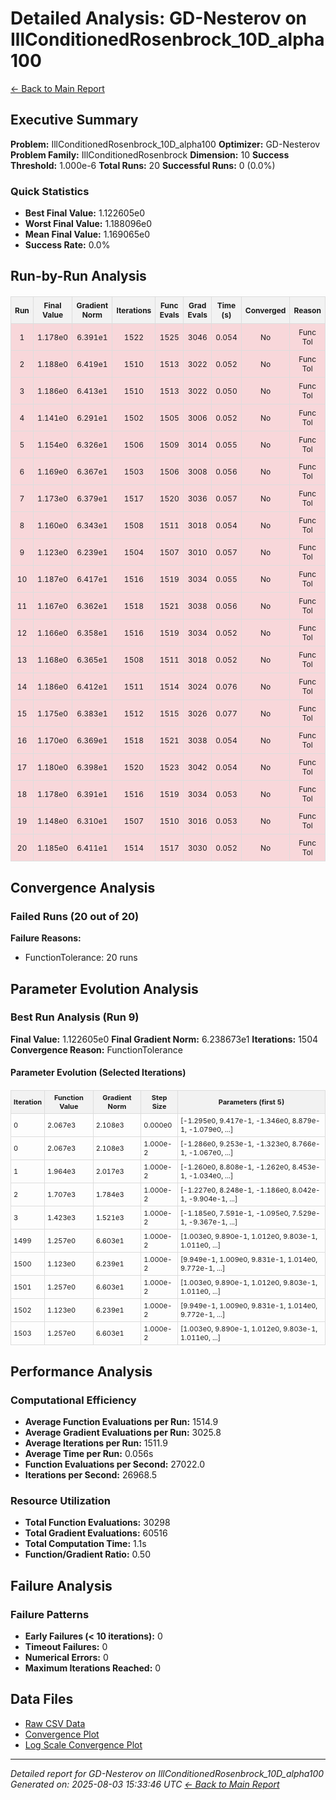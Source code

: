 # Detailed Analysis: GD-Nesterov on IllConditionedRosenbrock_10D_alpha100
[← Back to Main Report](benchmark_report.md)
## Executive Summary
**Problem:** IllConditionedRosenbrock_10D_alpha100
**Optimizer:** GD-Nesterov
**Problem Family:** IllConditionedRosenbrock
**Dimension:** 10
**Success Threshold:** 1.000e-6
**Total Runs:** 20
**Successful Runs:** 0 (0.0%)

### Quick Statistics
* **Best Final Value:** 1.122605e0
* **Worst Final Value:** 1.188096e0
* **Mean Final Value:** 1.169065e0
* **Success Rate:** 0.0%


## Run-by-Run Analysis
<table style="border-collapse: collapse; width: 100%; margin: 20px 0; font-size: 12px;">
<tr style="background-color: #f2f2f2;">
<th style="border: 1px solid #ddd; padding: 6px; text-align: center;">Run</th>
<th style="border: 1px solid #ddd; padding: 6px; text-align: center;">Final Value</th>
<th style="border: 1px solid #ddd; padding: 6px; text-align: center;">Gradient Norm</th>
<th style="border: 1px solid #ddd; padding: 6px; text-align: center;">Iterations</th>
<th style="border: 1px solid #ddd; padding: 6px; text-align: center;">Func Evals</th>
<th style="border: 1px solid #ddd; padding: 6px; text-align: center;">Grad Evals</th>
<th style="border: 1px solid #ddd; padding: 6px; text-align: center;">Time (s)</th>
<th style="border: 1px solid #ddd; padding: 6px; text-align: center;">Converged</th>
<th style="border: 1px solid #ddd; padding: 6px; text-align: center;">Reason</th>
</tr>
<tr style="background-color: #f8d7da;">
<td style="border: 1px solid #ddd; padding: 6px; text-align: center;">1</td>
<td style="border: 1px solid #ddd; padding: 6px; text-align: center;">1.178e0</td>
<td style="border: 1px solid #ddd; padding: 6px; text-align: center;">6.391e1</td>
<td style="border: 1px solid #ddd; padding: 6px; text-align: center;">1522</td>
<td style="border: 1px solid #ddd; padding: 6px; text-align: center;">1525</td>
<td style="border: 1px solid #ddd; padding: 6px; text-align: center;">3046</td>
<td style="border: 1px solid #ddd; padding: 6px; text-align: center;">0.054</td>
<td style="border: 1px solid #ddd; padding: 6px; text-align: center;">No</td>
<td style="border: 1px solid #ddd; padding: 6px; text-align: center;">Func Tol</td>
</tr>
<tr style="background-color: #f8d7da;">
<td style="border: 1px solid #ddd; padding: 6px; text-align: center;">2</td>
<td style="border: 1px solid #ddd; padding: 6px; text-align: center;">1.188e0</td>
<td style="border: 1px solid #ddd; padding: 6px; text-align: center;">6.419e1</td>
<td style="border: 1px solid #ddd; padding: 6px; text-align: center;">1510</td>
<td style="border: 1px solid #ddd; padding: 6px; text-align: center;">1513</td>
<td style="border: 1px solid #ddd; padding: 6px; text-align: center;">3022</td>
<td style="border: 1px solid #ddd; padding: 6px; text-align: center;">0.052</td>
<td style="border: 1px solid #ddd; padding: 6px; text-align: center;">No</td>
<td style="border: 1px solid #ddd; padding: 6px; text-align: center;">Func Tol</td>
</tr>
<tr style="background-color: #f8d7da;">
<td style="border: 1px solid #ddd; padding: 6px; text-align: center;">3</td>
<td style="border: 1px solid #ddd; padding: 6px; text-align: center;">1.186e0</td>
<td style="border: 1px solid #ddd; padding: 6px; text-align: center;">6.413e1</td>
<td style="border: 1px solid #ddd; padding: 6px; text-align: center;">1510</td>
<td style="border: 1px solid #ddd; padding: 6px; text-align: center;">1513</td>
<td style="border: 1px solid #ddd; padding: 6px; text-align: center;">3022</td>
<td style="border: 1px solid #ddd; padding: 6px; text-align: center;">0.050</td>
<td style="border: 1px solid #ddd; padding: 6px; text-align: center;">No</td>
<td style="border: 1px solid #ddd; padding: 6px; text-align: center;">Func Tol</td>
</tr>
<tr style="background-color: #f8d7da;">
<td style="border: 1px solid #ddd; padding: 6px; text-align: center;">4</td>
<td style="border: 1px solid #ddd; padding: 6px; text-align: center;">1.141e0</td>
<td style="border: 1px solid #ddd; padding: 6px; text-align: center;">6.291e1</td>
<td style="border: 1px solid #ddd; padding: 6px; text-align: center;">1502</td>
<td style="border: 1px solid #ddd; padding: 6px; text-align: center;">1505</td>
<td style="border: 1px solid #ddd; padding: 6px; text-align: center;">3006</td>
<td style="border: 1px solid #ddd; padding: 6px; text-align: center;">0.052</td>
<td style="border: 1px solid #ddd; padding: 6px; text-align: center;">No</td>
<td style="border: 1px solid #ddd; padding: 6px; text-align: center;">Func Tol</td>
</tr>
<tr style="background-color: #f8d7da;">
<td style="border: 1px solid #ddd; padding: 6px; text-align: center;">5</td>
<td style="border: 1px solid #ddd; padding: 6px; text-align: center;">1.154e0</td>
<td style="border: 1px solid #ddd; padding: 6px; text-align: center;">6.326e1</td>
<td style="border: 1px solid #ddd; padding: 6px; text-align: center;">1506</td>
<td style="border: 1px solid #ddd; padding: 6px; text-align: center;">1509</td>
<td style="border: 1px solid #ddd; padding: 6px; text-align: center;">3014</td>
<td style="border: 1px solid #ddd; padding: 6px; text-align: center;">0.055</td>
<td style="border: 1px solid #ddd; padding: 6px; text-align: center;">No</td>
<td style="border: 1px solid #ddd; padding: 6px; text-align: center;">Func Tol</td>
</tr>
<tr style="background-color: #f8d7da;">
<td style="border: 1px solid #ddd; padding: 6px; text-align: center;">6</td>
<td style="border: 1px solid #ddd; padding: 6px; text-align: center;">1.169e0</td>
<td style="border: 1px solid #ddd; padding: 6px; text-align: center;">6.367e1</td>
<td style="border: 1px solid #ddd; padding: 6px; text-align: center;">1503</td>
<td style="border: 1px solid #ddd; padding: 6px; text-align: center;">1506</td>
<td style="border: 1px solid #ddd; padding: 6px; text-align: center;">3008</td>
<td style="border: 1px solid #ddd; padding: 6px; text-align: center;">0.056</td>
<td style="border: 1px solid #ddd; padding: 6px; text-align: center;">No</td>
<td style="border: 1px solid #ddd; padding: 6px; text-align: center;">Func Tol</td>
</tr>
<tr style="background-color: #f8d7da;">
<td style="border: 1px solid #ddd; padding: 6px; text-align: center;">7</td>
<td style="border: 1px solid #ddd; padding: 6px; text-align: center;">1.173e0</td>
<td style="border: 1px solid #ddd; padding: 6px; text-align: center;">6.379e1</td>
<td style="border: 1px solid #ddd; padding: 6px; text-align: center;">1517</td>
<td style="border: 1px solid #ddd; padding: 6px; text-align: center;">1520</td>
<td style="border: 1px solid #ddd; padding: 6px; text-align: center;">3036</td>
<td style="border: 1px solid #ddd; padding: 6px; text-align: center;">0.057</td>
<td style="border: 1px solid #ddd; padding: 6px; text-align: center;">No</td>
<td style="border: 1px solid #ddd; padding: 6px; text-align: center;">Func Tol</td>
</tr>
<tr style="background-color: #f8d7da;">
<td style="border: 1px solid #ddd; padding: 6px; text-align: center;">8</td>
<td style="border: 1px solid #ddd; padding: 6px; text-align: center;">1.160e0</td>
<td style="border: 1px solid #ddd; padding: 6px; text-align: center;">6.343e1</td>
<td style="border: 1px solid #ddd; padding: 6px; text-align: center;">1508</td>
<td style="border: 1px solid #ddd; padding: 6px; text-align: center;">1511</td>
<td style="border: 1px solid #ddd; padding: 6px; text-align: center;">3018</td>
<td style="border: 1px solid #ddd; padding: 6px; text-align: center;">0.054</td>
<td style="border: 1px solid #ddd; padding: 6px; text-align: center;">No</td>
<td style="border: 1px solid #ddd; padding: 6px; text-align: center;">Func Tol</td>
</tr>
<tr style="background-color: #f8d7da;">
<td style="border: 1px solid #ddd; padding: 6px; text-align: center;">9</td>
<td style="border: 1px solid #ddd; padding: 6px; text-align: center;">1.123e0</td>
<td style="border: 1px solid #ddd; padding: 6px; text-align: center;">6.239e1</td>
<td style="border: 1px solid #ddd; padding: 6px; text-align: center;">1504</td>
<td style="border: 1px solid #ddd; padding: 6px; text-align: center;">1507</td>
<td style="border: 1px solid #ddd; padding: 6px; text-align: center;">3010</td>
<td style="border: 1px solid #ddd; padding: 6px; text-align: center;">0.057</td>
<td style="border: 1px solid #ddd; padding: 6px; text-align: center;">No</td>
<td style="border: 1px solid #ddd; padding: 6px; text-align: center;">Func Tol</td>
</tr>
<tr style="background-color: #f8d7da;">
<td style="border: 1px solid #ddd; padding: 6px; text-align: center;">10</td>
<td style="border: 1px solid #ddd; padding: 6px; text-align: center;">1.187e0</td>
<td style="border: 1px solid #ddd; padding: 6px; text-align: center;">6.417e1</td>
<td style="border: 1px solid #ddd; padding: 6px; text-align: center;">1516</td>
<td style="border: 1px solid #ddd; padding: 6px; text-align: center;">1519</td>
<td style="border: 1px solid #ddd; padding: 6px; text-align: center;">3034</td>
<td style="border: 1px solid #ddd; padding: 6px; text-align: center;">0.055</td>
<td style="border: 1px solid #ddd; padding: 6px; text-align: center;">No</td>
<td style="border: 1px solid #ddd; padding: 6px; text-align: center;">Func Tol</td>
</tr>
<tr style="background-color: #f8d7da;">
<td style="border: 1px solid #ddd; padding: 6px; text-align: center;">11</td>
<td style="border: 1px solid #ddd; padding: 6px; text-align: center;">1.167e0</td>
<td style="border: 1px solid #ddd; padding: 6px; text-align: center;">6.362e1</td>
<td style="border: 1px solid #ddd; padding: 6px; text-align: center;">1518</td>
<td style="border: 1px solid #ddd; padding: 6px; text-align: center;">1521</td>
<td style="border: 1px solid #ddd; padding: 6px; text-align: center;">3038</td>
<td style="border: 1px solid #ddd; padding: 6px; text-align: center;">0.056</td>
<td style="border: 1px solid #ddd; padding: 6px; text-align: center;">No</td>
<td style="border: 1px solid #ddd; padding: 6px; text-align: center;">Func Tol</td>
</tr>
<tr style="background-color: #f8d7da;">
<td style="border: 1px solid #ddd; padding: 6px; text-align: center;">12</td>
<td style="border: 1px solid #ddd; padding: 6px; text-align: center;">1.166e0</td>
<td style="border: 1px solid #ddd; padding: 6px; text-align: center;">6.358e1</td>
<td style="border: 1px solid #ddd; padding: 6px; text-align: center;">1516</td>
<td style="border: 1px solid #ddd; padding: 6px; text-align: center;">1519</td>
<td style="border: 1px solid #ddd; padding: 6px; text-align: center;">3034</td>
<td style="border: 1px solid #ddd; padding: 6px; text-align: center;">0.052</td>
<td style="border: 1px solid #ddd; padding: 6px; text-align: center;">No</td>
<td style="border: 1px solid #ddd; padding: 6px; text-align: center;">Func Tol</td>
</tr>
<tr style="background-color: #f8d7da;">
<td style="border: 1px solid #ddd; padding: 6px; text-align: center;">13</td>
<td style="border: 1px solid #ddd; padding: 6px; text-align: center;">1.168e0</td>
<td style="border: 1px solid #ddd; padding: 6px; text-align: center;">6.365e1</td>
<td style="border: 1px solid #ddd; padding: 6px; text-align: center;">1508</td>
<td style="border: 1px solid #ddd; padding: 6px; text-align: center;">1511</td>
<td style="border: 1px solid #ddd; padding: 6px; text-align: center;">3018</td>
<td style="border: 1px solid #ddd; padding: 6px; text-align: center;">0.052</td>
<td style="border: 1px solid #ddd; padding: 6px; text-align: center;">No</td>
<td style="border: 1px solid #ddd; padding: 6px; text-align: center;">Func Tol</td>
</tr>
<tr style="background-color: #f8d7da;">
<td style="border: 1px solid #ddd; padding: 6px; text-align: center;">14</td>
<td style="border: 1px solid #ddd; padding: 6px; text-align: center;">1.186e0</td>
<td style="border: 1px solid #ddd; padding: 6px; text-align: center;">6.412e1</td>
<td style="border: 1px solid #ddd; padding: 6px; text-align: center;">1511</td>
<td style="border: 1px solid #ddd; padding: 6px; text-align: center;">1514</td>
<td style="border: 1px solid #ddd; padding: 6px; text-align: center;">3024</td>
<td style="border: 1px solid #ddd; padding: 6px; text-align: center;">0.076</td>
<td style="border: 1px solid #ddd; padding: 6px; text-align: center;">No</td>
<td style="border: 1px solid #ddd; padding: 6px; text-align: center;">Func Tol</td>
</tr>
<tr style="background-color: #f8d7da;">
<td style="border: 1px solid #ddd; padding: 6px; text-align: center;">15</td>
<td style="border: 1px solid #ddd; padding: 6px; text-align: center;">1.175e0</td>
<td style="border: 1px solid #ddd; padding: 6px; text-align: center;">6.383e1</td>
<td style="border: 1px solid #ddd; padding: 6px; text-align: center;">1512</td>
<td style="border: 1px solid #ddd; padding: 6px; text-align: center;">1515</td>
<td style="border: 1px solid #ddd; padding: 6px; text-align: center;">3026</td>
<td style="border: 1px solid #ddd; padding: 6px; text-align: center;">0.077</td>
<td style="border: 1px solid #ddd; padding: 6px; text-align: center;">No</td>
<td style="border: 1px solid #ddd; padding: 6px; text-align: center;">Func Tol</td>
</tr>
<tr style="background-color: #f8d7da;">
<td style="border: 1px solid #ddd; padding: 6px; text-align: center;">16</td>
<td style="border: 1px solid #ddd; padding: 6px; text-align: center;">1.170e0</td>
<td style="border: 1px solid #ddd; padding: 6px; text-align: center;">6.369e1</td>
<td style="border: 1px solid #ddd; padding: 6px; text-align: center;">1518</td>
<td style="border: 1px solid #ddd; padding: 6px; text-align: center;">1521</td>
<td style="border: 1px solid #ddd; padding: 6px; text-align: center;">3038</td>
<td style="border: 1px solid #ddd; padding: 6px; text-align: center;">0.054</td>
<td style="border: 1px solid #ddd; padding: 6px; text-align: center;">No</td>
<td style="border: 1px solid #ddd; padding: 6px; text-align: center;">Func Tol</td>
</tr>
<tr style="background-color: #f8d7da;">
<td style="border: 1px solid #ddd; padding: 6px; text-align: center;">17</td>
<td style="border: 1px solid #ddd; padding: 6px; text-align: center;">1.180e0</td>
<td style="border: 1px solid #ddd; padding: 6px; text-align: center;">6.398e1</td>
<td style="border: 1px solid #ddd; padding: 6px; text-align: center;">1520</td>
<td style="border: 1px solid #ddd; padding: 6px; text-align: center;">1523</td>
<td style="border: 1px solid #ddd; padding: 6px; text-align: center;">3042</td>
<td style="border: 1px solid #ddd; padding: 6px; text-align: center;">0.054</td>
<td style="border: 1px solid #ddd; padding: 6px; text-align: center;">No</td>
<td style="border: 1px solid #ddd; padding: 6px; text-align: center;">Func Tol</td>
</tr>
<tr style="background-color: #f8d7da;">
<td style="border: 1px solid #ddd; padding: 6px; text-align: center;">18</td>
<td style="border: 1px solid #ddd; padding: 6px; text-align: center;">1.178e0</td>
<td style="border: 1px solid #ddd; padding: 6px; text-align: center;">6.391e1</td>
<td style="border: 1px solid #ddd; padding: 6px; text-align: center;">1516</td>
<td style="border: 1px solid #ddd; padding: 6px; text-align: center;">1519</td>
<td style="border: 1px solid #ddd; padding: 6px; text-align: center;">3034</td>
<td style="border: 1px solid #ddd; padding: 6px; text-align: center;">0.053</td>
<td style="border: 1px solid #ddd; padding: 6px; text-align: center;">No</td>
<td style="border: 1px solid #ddd; padding: 6px; text-align: center;">Func Tol</td>
</tr>
<tr style="background-color: #f8d7da;">
<td style="border: 1px solid #ddd; padding: 6px; text-align: center;">19</td>
<td style="border: 1px solid #ddd; padding: 6px; text-align: center;">1.148e0</td>
<td style="border: 1px solid #ddd; padding: 6px; text-align: center;">6.310e1</td>
<td style="border: 1px solid #ddd; padding: 6px; text-align: center;">1507</td>
<td style="border: 1px solid #ddd; padding: 6px; text-align: center;">1510</td>
<td style="border: 1px solid #ddd; padding: 6px; text-align: center;">3016</td>
<td style="border: 1px solid #ddd; padding: 6px; text-align: center;">0.053</td>
<td style="border: 1px solid #ddd; padding: 6px; text-align: center;">No</td>
<td style="border: 1px solid #ddd; padding: 6px; text-align: center;">Func Tol</td>
</tr>
<tr style="background-color: #f8d7da;">
<td style="border: 1px solid #ddd; padding: 6px; text-align: center;">20</td>
<td style="border: 1px solid #ddd; padding: 6px; text-align: center;">1.185e0</td>
<td style="border: 1px solid #ddd; padding: 6px; text-align: center;">6.411e1</td>
<td style="border: 1px solid #ddd; padding: 6px; text-align: center;">1514</td>
<td style="border: 1px solid #ddd; padding: 6px; text-align: center;">1517</td>
<td style="border: 1px solid #ddd; padding: 6px; text-align: center;">3030</td>
<td style="border: 1px solid #ddd; padding: 6px; text-align: center;">0.052</td>
<td style="border: 1px solid #ddd; padding: 6px; text-align: center;">No</td>
<td style="border: 1px solid #ddd; padding: 6px; text-align: center;">Func Tol</td>
</tr>
</table>

## Convergence Analysis

### Failed Runs (20 out of 20)

**Failure Reasons:**
- FunctionTolerance: 20 runs

## Parameter Evolution Analysis

### Best Run Analysis (Run 9)
**Final Value:** 1.122605e0
**Final Gradient Norm:** 6.238673e1
**Iterations:** 1504
**Convergence Reason:** FunctionTolerance

#### Parameter Evolution (Selected Iterations)

<table style="border-collapse: collapse; width: 100%; margin: 20px 0; font-size: 11px;">
<tr style="background-color: #f2f2f2;">
<th style="border: 1px solid #ddd; padding: 4px;">Iteration</th>
<th style="border: 1px solid #ddd; padding: 4px;">Function Value</th>
<th style="border: 1px solid #ddd; padding: 4px;">Gradient Norm</th>
<th style="border: 1px solid #ddd; padding: 4px;">Step Size</th>
<th style="border: 1px solid #ddd; padding: 4px;">Parameters (first 5)</th>
</tr>
<tr><td style="border: 1px solid #ddd; padding: 4px;">0</td><td style="border: 1px solid #ddd; padding: 4px;">2.067e3</td><td style="border: 1px solid #ddd; padding: 4px;">2.108e3</td><td style="border: 1px solid #ddd; padding: 4px;">0.000e0</td><td style="border: 1px solid #ddd; padding: 4px;">[-1.295e0, 9.417e-1, -1.346e0, 8.879e-1, -1.079e0, ...]</td></tr>
<tr><td style="border: 1px solid #ddd; padding: 4px;">0</td><td style="border: 1px solid #ddd; padding: 4px;">2.067e3</td><td style="border: 1px solid #ddd; padding: 4px;">2.108e3</td><td style="border: 1px solid #ddd; padding: 4px;">1.000e-2</td><td style="border: 1px solid #ddd; padding: 4px;">[-1.286e0, 9.253e-1, -1.323e0, 8.766e-1, -1.067e0, ...]</td></tr>
<tr><td style="border: 1px solid #ddd; padding: 4px;">1</td><td style="border: 1px solid #ddd; padding: 4px;">1.964e3</td><td style="border: 1px solid #ddd; padding: 4px;">2.017e3</td><td style="border: 1px solid #ddd; padding: 4px;">1.000e-2</td><td style="border: 1px solid #ddd; padding: 4px;">[-1.260e0, 8.808e-1, -1.262e0, 8.453e-1, -1.034e0, ...]</td></tr>
<tr><td style="border: 1px solid #ddd; padding: 4px;">2</td><td style="border: 1px solid #ddd; padding: 4px;">1.707e3</td><td style="border: 1px solid #ddd; padding: 4px;">1.784e3</td><td style="border: 1px solid #ddd; padding: 4px;">1.000e-2</td><td style="border: 1px solid #ddd; padding: 4px;">[-1.227e0, 8.248e-1, -1.186e0, 8.042e-1, -9.904e-1, ...]</td></tr>
<tr><td style="border: 1px solid #ddd; padding: 4px;">3</td><td style="border: 1px solid #ddd; padding: 4px;">1.423e3</td><td style="border: 1px solid #ddd; padding: 4px;">1.521e3</td><td style="border: 1px solid #ddd; padding: 4px;">1.000e-2</td><td style="border: 1px solid #ddd; padding: 4px;">[-1.185e0, 7.591e-1, -1.095e0, 7.529e-1, -9.367e-1, ...]</td></tr>
<tr><td style="border: 1px solid #ddd; padding: 4px;">1499</td><td style="border: 1px solid #ddd; padding: 4px;">1.257e0</td><td style="border: 1px solid #ddd; padding: 4px;">6.603e1</td><td style="border: 1px solid #ddd; padding: 4px;">1.000e-2</td><td style="border: 1px solid #ddd; padding: 4px;">[1.003e0, 9.890e-1, 1.012e0, 9.803e-1, 1.011e0, ...]</td></tr>
<tr><td style="border: 1px solid #ddd; padding: 4px;">1500</td><td style="border: 1px solid #ddd; padding: 4px;">1.123e0</td><td style="border: 1px solid #ddd; padding: 4px;">6.239e1</td><td style="border: 1px solid #ddd; padding: 4px;">1.000e-2</td><td style="border: 1px solid #ddd; padding: 4px;">[9.949e-1, 1.009e0, 9.831e-1, 1.014e0, 9.772e-1, ...]</td></tr>
<tr><td style="border: 1px solid #ddd; padding: 4px;">1501</td><td style="border: 1px solid #ddd; padding: 4px;">1.257e0</td><td style="border: 1px solid #ddd; padding: 4px;">6.603e1</td><td style="border: 1px solid #ddd; padding: 4px;">1.000e-2</td><td style="border: 1px solid #ddd; padding: 4px;">[1.003e0, 9.890e-1, 1.012e0, 9.803e-1, 1.011e0, ...]</td></tr>
<tr><td style="border: 1px solid #ddd; padding: 4px;">1502</td><td style="border: 1px solid #ddd; padding: 4px;">1.123e0</td><td style="border: 1px solid #ddd; padding: 4px;">6.239e1</td><td style="border: 1px solid #ddd; padding: 4px;">1.000e-2</td><td style="border: 1px solid #ddd; padding: 4px;">[9.949e-1, 1.009e0, 9.831e-1, 1.014e0, 9.772e-1, ...]</td></tr>
<tr><td style="border: 1px solid #ddd; padding: 4px;">1503</td><td style="border: 1px solid #ddd; padding: 4px;">1.257e0</td><td style="border: 1px solid #ddd; padding: 4px;">6.603e1</td><td style="border: 1px solid #ddd; padding: 4px;">1.000e-2</td><td style="border: 1px solid #ddd; padding: 4px;">[1.003e0, 9.890e-1, 1.012e0, 9.803e-1, 1.011e0, ...]</td></tr>
</table>

## Performance Analysis

### Computational Efficiency
- **Average Function Evaluations per Run:** 1514.9
- **Average Gradient Evaluations per Run:** 3025.8
- **Average Iterations per Run:** 1511.9
- **Average Time per Run:** 0.056s
- **Function Evaluations per Second:** 27022.0
- **Iterations per Second:** 26968.5
### Resource Utilization
- **Total Function Evaluations:** 30298
- **Total Gradient Evaluations:** 60516
- **Total Computation Time:** 1.1s
- **Function/Gradient Ratio:** 0.50
## Failure Analysis

### Failure Patterns
- **Early Failures (< 10 iterations):** 0
- **Timeout Failures:** 0
- **Numerical Errors:** 0
- **Maximum Iterations Reached:** 0


## Data Files
* [Raw CSV Data](../data/problems/IllConditionedRosenbrock_10D_alpha100_results.csv)
* [Convergence Plot](../plots/IllConditionedRosenbrock_10D_alpha100.png)
* [Log Scale Convergence Plot](../plots/IllConditionedRosenbrock_10D_alpha100_log.png)


---
*Detailed report for GD-Nesterov on IllConditionedRosenbrock_10D_alpha100*
*Generated on: 2025-08-03 15:33:46 UTC*
*[← Back to Main Report](../benchmark_report.md)*
